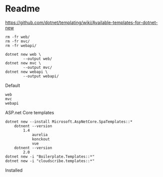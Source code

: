 # Readme

https://github.com/dotnet/templating/wiki/Available-templates-for-dotnet-new


    rm -fr web/
    rm -fr mvc/
    rm -fr webapi/
    
    dotnet new web \
            --output web/
    dotnet new mvc \
            --output mvc/
    dotnet new webapi \
            --output webapi/


Default

    web
    mvc
    webapi

ASP.net Core templates

    dotnet new --install Microsoft.AspNetCore.SpaTemplates::*
        dotnent --version 
            1.4
                aurelia
                konckout
                vue
        dotnent --version 
            2.0
    dotnet new -i "Boilerplate.Templates::*"
    dotnet new -i "cloudscribe.templates::*"

Installed 

    

